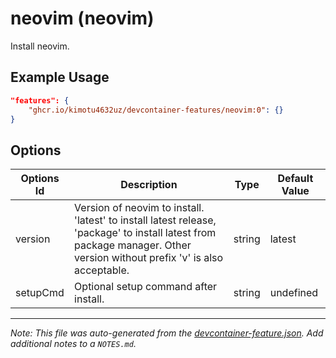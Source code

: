 
# neovim (neovim)

Install neovim.

## Example Usage

```json
"features": {
    "ghcr.io/kimotu4632uz/devcontainer-features/neovim:0": {}
}
```

## Options

| Options Id | Description | Type | Default Value |
|-----|-----|-----|-----|
| version | Version of neovim to install. 'latest' to install latest release, 'package' to install latest from package manager. Other version without prefix 'v' is also acceptable. | string | latest |
| setupCmd | Optional setup command after install. | string | undefined |



---

_Note: This file was auto-generated from the [devcontainer-feature.json](https://github.com/kimotu4632uz/devcontainer-features/blob/main/src/neovim/devcontainer-feature.json).  Add additional notes to a `NOTES.md`._
